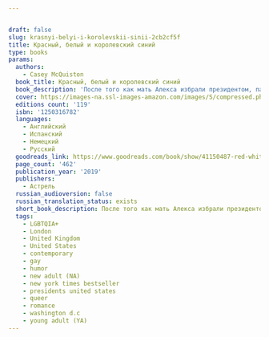 ```yaml
---


draft: false
slug: krasnyi-belyi-i-korolevskii-sinii-2cb2cf5f
title: Красный, белый и королевский синий
type: books
params:
  authors:
    - Casey McQuiston
  book_title: Красный, белый и королевский синий
  book_description: 'После того как мать Алекса избрали президентом, парня стали воспринимать кем-то вроде небожителя. Привлекательный, умный, харизматичный — просто находка для PR-службы Белого дома. Есть только одна проблема: отношения Алекса с Генри, принцем Великобритании, не задались с самого начала. И когда в СМИ появляется фото неприятного инцидента между Алексом и Генри, становится понятно, что пора что-то предпринять. Так появляется план: сделать вид, будто молодые люди — давние приятели. И что начинается как фальшивая дружба, красивая только на фото в социальных сетях, становится глубже и опасней и для Алекса, и для Генри. First Son Alex Claremont-Diaz is the closest thing to a prince this side of the Atlantic. With his intrepid sister and the Veep’s genius granddaughter, they’re the White House Trio, a beautiful millennial marketing strategy for his mother, President Ellen Claremont. International socialite duties do have downsides—namely, when photos of a confrontation with his longtime nemesis Prince Henry at a royal wedding leak to the tabloids and threaten American/British relations. The plan for damage control: staging a fake friendship between the First Son and the Prince.As President Claremont kicks off her reelection bid, Alex finds himself hurtling into a secret relationship with Henry that could derail the campaign and upend two nations. What is worth the sacrifice? How do you do all the good you can do? And, most importantly, how will history remember you?'
  cover: https://images-na.ssl-images-amazon.com/images/S/compressed.photo.goodreads.com/books/1566742512i/41150487.jpg
  editions count: '119'
  isbn: '1250316782'
  languages:
    - Английский
    - Испанский
    - Немецкий
    - Русский
  goodreads_link: https://www.goodreads.com/book/show/41150487-red-white-royal-blue
  page_count: '462'
  publication_year: '2019'
  publishers:
    - Астрель
  russian_audioversion: false
  russian_translation_status: exists
  short_book_description: После того как мать Алекса избрали президентом, парня стали воспринимать кем-то вроде небожителя.
  tags:
    - LGBTQIA+
    - London
    - United Kingdom
    - United States
    - contemporary
    - gay
    - humor
    - new adult (NA)
    - new york times bestseller
    - presidents united states
    - queer
    - romance
    - washington d.c
    - young adult (YA)
---
```


